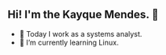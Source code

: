 ## Hi! I'm the Kayque Mendes. 👋

- 🔭 Today I work as a systems analyst.
- 🌱 I’m currently learning Linux.
